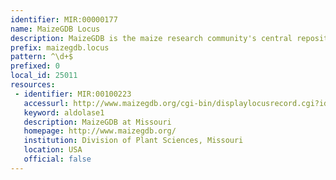 ```yaml
---
identifier: MIR:00000177
name: MaizeGDB Locus
description: MaizeGDB is the maize research community's central repository for genetics and genomics information.
prefix: maizegdb.locus
pattern: ^\d+$
prefixed: 0
local_id: 25011
resources:
 - identifier: MIR:00100223
   accessurl: http://www.maizegdb.org/cgi-bin/displaylocusrecord.cgi?id=${lid}
   keyword: aldolase1
   description: MaizeGDB at Missouri
   homepage: http://www.maizegdb.org/
   institution: Division of Plant Sciences, Missouri
   location: USA
   official: false
---
```

